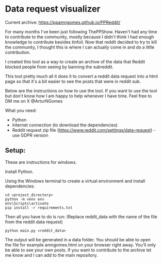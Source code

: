 # Data request visualizer

Current archive:
https://ppamngomes.github.io/PPReddit/

For many months I've been just following ThePPShow. Haven't had any time to contribute to the community,
mostly because I didn't think I had enough knowledge to contribute besides tinfoil.
Now that reddit decided to try to kill the community, I thought this is where I can actually come in and
do a little contribution.

I created this tool as a way to create an archive of the data that Reddit blocked people from seeing by 
banning the subreddit.

This tool pretty much all it does it to convert a reddit data request into a html page so that it's 
a bit easier to see the posts that were in reddit sub.

Below are the instructions on how to use the tool. If you want to use the tool but don't know how I am 
happy to help whenever I have time. Feel free to DM me on X @ArturNGomes

What you need: 
- Python
- Internet connection (to download the dependencies)
- Reddit request zip file (https://www.reddit.com/settings/data-request) - use GDPR version



Setup:
------
These are instructions for windows.

Install Python.

Using the Windows terminal to create a virtual environment and install dependencies:

````commandline
cd <project_directory>
python -m venv env 
env\Scripts\activate
pip install -r requirements.txt
````

Then all you have to do is run:
(Replace reddit_data with the name of the file from the reddit data request)
````commandline
python main.py <reddit_data> 
````

The output will be generated in a data folder. You should be able to open the file for example amngomes.html
on your browser right away. You'll only be able to see your own posts.
If you want to contribute to the archive let me know and I can add to the main repository.

